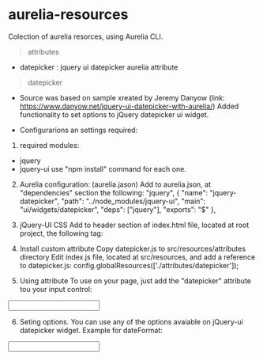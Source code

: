 # aurelia-resources
Colection of aurelia resorces, using Aurelia CLI.


> attributes
 - datepicker : jquery ui datepicker aurelia attribute
 
 > datepicker
  - Source was based on sample xreated by Jeremy Danyow (link: https://www.danyow.net/jquery-ui-datepicker-with-aurelia/)
 Added functionality to set options to jQuery datepicker ui widget.
 
 - Configurarions an settings required:
 
 1) required modules:
  - jquery
  - jquery-ui
 use "npm install" command for each one.

 2) Aurelia configuration: (aurelia.jason)
 Add to aurelia.json, at "dependencies" section the following:
           "jquery",
          {
            "name": "jquery-datepicker",
            "path": "../node_modules/jquery-ui",
            "main": "ui/widgets/datepicker",
            "deps": ["jquery"],
            "exports": "$"
          },
          
 3) jQuery-UI CSS
 Add to header section of index.html file, located at root project, the following tag:
 <link rel="stylesheet" href="https://code.jquery.com/ui/1.11.4/themes/cupertino/jquery-ui.css">
 
 4) Install custom attribute
 Copy datepicker.js to src/resources/attributes directory
 Edit index.js file, located at src/resources, and add a reference to datepicker.js:
 config.globalResources(['./attributes/datepicker']);

 5) Using attribute
 To use on your page, just add the "datepicker" attribute tou your input control:
 <input datepicker value.bind="dateValue"> 

 6) Seting options.
 You can use any of the options avaiable on jQuery-ui datepicker widget.
 Example for dateFormat:
 <input datepicker="datePicker:yy-mm-dd" value.bind="dateValue"> 


